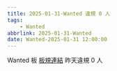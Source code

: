 ```yaml
---
title: 2025-01-31-Wanted 違規 0 人
tags:
    - Wanted
abbrlink: 2025-01-31-Wanted
date: Wanted-2025-01-31 12:00:00
---
```

Wanted 板 [板規連結](https://www.ptt.cc/bbs/Wanted/M.1608829773.A.D3B.html)
昨天違規 0 人

